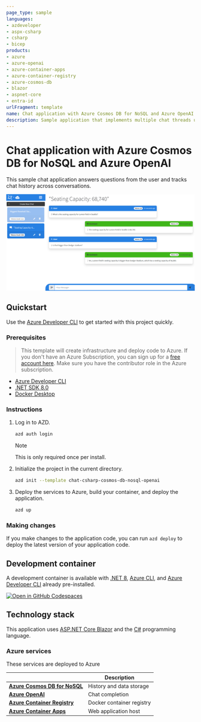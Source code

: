 ```yaml
---
page_type: sample
languages:
- azdeveloper
- aspx-csharp
- csharp
- bicep
products:
- azure
- azure-openai
- azure-container-apps
- azure-container-registry
- azure-cosmos-db
- blazor
- aspnet-core
- entra-id
urlFragment: template
name: Chat application with Azure Cosmos DB for NoSQL and Azure OpenAI
description: Sample application that implements multiple chat threads using the Azure OpenAI for completions and Azure Cosmos DB for NoSQL for storage.
---
```

<!-- YAML front-matter schema: https://review.learn.microsoft.com/en-us/help/contribute/samples/process/onboarding?branch=main#supported-metadata-fields-for-readmemd -->

# Chat application with Azure Cosmos DB for NoSQL and Azure OpenAI

This sample chat application answers questions from the user and tracks chat history across conversations. 

![Screenshot of the application with multiple conversation streams and an active conversation on the seating capacity for a sports stadium.](assets/screenshot.png)

## Quickstart

Use the [Azure Developer CLI](https://learn.microsoft.com/azure/developer/azure-developer-cli) to get started with this project quickly.

### Prerequisites

> This template will create infrastructure and deploy code to Azure. If you don't have an Azure Subscription, you can sign up for a [free account here](https://azure.microsoft.com/free/). Make sure you have the contributor role in the Azure subscription.

- [Azure Developer CLI](https://aka.ms/azd-install)
- [.NET SDK 8.0](https://dotnet.microsoft.com/download/dotnet/8.0) 
- [Docker Desktop](https://www.docker.com/products/docker-desktop/)

### Instructions

1. Log in to AZD.
    
    ```bash
    azd auth login
    ```

    > [!NOTE]  
    > This is only required once per install.

1. Initialize the project in the current directory.
    
    ```bash
    azd init --template chat-csharp-cosmos-db-nosql-openai
    ```

1. Deploy the services to Azure, build your container, and deploy the application.
    
    ```bash
    azd up
    ```

### Making changes

If you make changes to the application code, you can run `azd deploy` to deploy the latest version of your application code.

## Development container

A development container is available with [.NET 8](https://dotnet.microsoft.com/download/dotnet/8.0), [Azure CLI](https://learn.microsoft.com/cli/azure/), and [Azure Developer CLI](https://learn.microsoft.com/azure/developer/azure-developer-cli) already pre-installed.

[![Open in GitHub Codespaces](https://github.com/codespaces/badge.svg)](https://codespaces.new/Azure-Samples/chat-csharp-cosmos-db-nosql-openai?quickstart=1)

## Technology stack

This application uses [ASP.NET Core Blazor](https://learn.microsoft.com/aspnet/core/blazor) and the [C#](https://learn.microsoft.com/dotnet/csharp/) programming language.

### Azure services

These services are deployed to Azure

| | Description |
| --- | --- |
| **[Azure Cosmos DB for NoSQL](https://learn.microsoft.com/azure/cosmos-db/nosql/)** | History and data storage |
| **[Azure OpenAI](https://learn.microsoft.com/azure/ai-services/openai)** | Chat completion |
| **[Azure Container Registry](https://learn.microsoft.com/azure/container-registry)** | Docker container registry |
| **[Azure Container Apps](https://learn.microsoft.com/azure/container-apps)** | Web application host |
